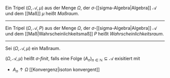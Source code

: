 Ein Tripel $(\Omega, \mathcal{A}, \mu)$ aus der Menge $\Omega$, der $\sigma$-[[sigma-Algebra|Algebra]] $\mathcal{A}$ und dem [[Maß]] $\mu$ heißt *Maßraum*.

---

Ein Tripel $(\Omega, \mathcal{A}, P)$ aus der Menge $\Omega$, der $\sigma$-[[sigma-Algebra|Algebra]] $\mathcal{A}$ und dem  [[Maß|Wahrscheinlichkeitsmaß]] $P$ heißt *Wahrscheinlichkeitsraum*.

---

Sei $(\Omega, \mathcal{A}, \mu)$ ein Maßraum.

$(\Omega, \mathcal{A}, \mu)$ heißt *$\sigma$-finit*, falls eine Folge $(A_n)_{n \in \mathbb{N}} \subseteq \mathcal{A}$ exisitiert mit
- $A_n \uparrow \Omega$ [[Konvergenz|isoton konvergent]]